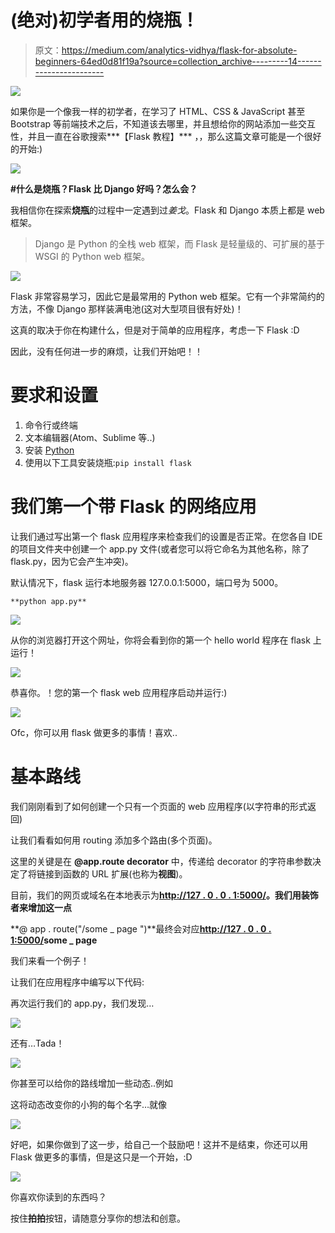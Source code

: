 # (绝对)初学者用的烧瓶！

> 原文：<https://medium.com/analytics-vidhya/flask-for-absolute-beginners-64ed0d81f19a?source=collection_archive---------14----------------------->

![](img/7de3970311d6e6e5dcafd3376967bc20.png)

如果你是一个像我一样的初学者，在学习了 HTML、CSS & JavaScript 甚至 Bootstrap 等前端技术之后，不知道该去哪里，并且想给你的网站添加一些交互性，并且一直在谷歌搜索***【Flask 教程】*** ，，那么这篇文章可能是一个很好的开始:)

![](img/93c54fe1a1451b11ef5bad2c3c029054.png)

**#什么是烧瓶？Flask 比 Django 好吗？怎么会？**

我相信你在探索**烧瓶**的过程中一定遇到过*姜戈*。Flask 和 Django 本质上都是 web 框架。

> Django 是 Python 的全栈 web 框架，而 Flask 是轻量级的、可扩展的基于 WSGI 的 Python web 框架。

![](img/626685ec1e8eefe72c050f5755bdb864.png)

Flask 非常容易学习，因此它是最常用的 Python web 框架。它有一个非常简约的方法，不像 Django 那样装满电池(这对大型项目很有好处)！

这真的取决于你在构建什么，但是对于简单的应用程序，考虑一下 Flask :D

因此，没有任何进一步的麻烦，让我们开始吧！！

# 要求和设置

1.  命令行或终端
2.  文本编辑器(Atom、Sublime 等..)
3.  安装 [Python](https://www.python.org/downloads/)
4.  使用以下工具安装烧瓶:`pip install flask`

# 我们第一个带 Flask 的网络应用

让我们通过写出第一个 flask 应用程序来检查我们的设置是否正常。在您各自 IDE 的项目文件夹中创建一个 app.py 文件(或者您可以将它命名为其他名称，除了 flask.py，因为它会产生冲突)。

默认情况下，flask 运行本地服务器 127.0.0.1:5000，端口号为 5000。

```
**python app.py**
```

![](img/67352119c5f6c95a8d402d23540c2df2.png)

从你的浏览器打开这个网址，你将会看到你的第一个 hello world 程序在 flask 上运行！

![](img/753bee4985f68dc994295382f32ce078.png)

恭喜你。！您的第一个 flask web 应用程序启动并运行:)

![](img/9287e09dc0ea227d8f3e1d8e69edb072.png)

Ofc，你可以用 flask 做更多的事情！喜欢..

# 基本路线

我们刚刚看到了如何创建一个只有一个页面的 web 应用程序(以字符串的形式返回)

让我们看看如何用 routing 添加多个路由(多个页面)。

这里的关键是在 **@app.route decorator** 中，传递给 decorator 的字符串参数决定了将链接到函数的 URL 扩展(也称为**视图**)。

目前，我们的网页或域名在本地表示为[**http://127 . 0 . 0 . 1:5000/**](http://127.0.0.1:5000/)**。我们用装饰者来增加这一点**

**@ app . route("/some _ page ")**最终会对应[**http://127 . 0 . 0 . 1:5000/**](http://127.0.0.1:5000/)**some _ page**

我们来看一个例子！

让我们在应用程序中编写以下代码:

再次运行我们的 app.py，我们发现…

![](img/fa704592381506ef8c8106c03da53ebe.png)

还有…Tada！

![](img/e9d1d62fc9754e1b2b2ca94dc739e72c.png)

你甚至可以给你的路线增加一些动态..例如

这将动态改变你的小狗的每个名字…就像

![](img/3e8155c880b8fce26da20f45566fecd1.png)

好吧，如果你做到了这一步，给自己一个鼓励吧！这并不是结束，你还可以用 Flask 做更多的事情，但是这只是一个开始，:D

![](img/130c7011fdba656d21cb443982042fb6.png)

你喜欢你读到的东西吗？

按住**拍拍**按钮，请随意分享你的想法和创意。